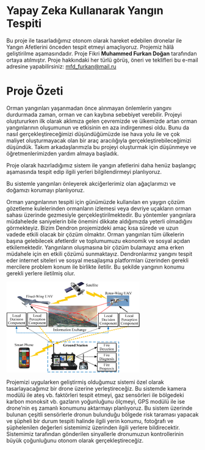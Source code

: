 # Yapay Zeka Kullanarak Yangın Tespiti
Bu proje ile tasarladığımız otonom olarak hareket edebilen dronelar ile Yangın Afetlerini önceden tespit etmeyi amaçlıyoruz. Projemiz hâlâ geliştirilme aşamasındadır. 
Proje Fikri <b>Muhammed Furkan Doğan</b> tarafından ortaya atılmıştır.
Proje hakkındaki her türlü görüş, öneri ve teklifleri bu e-mail adresine yapabilirsiniz: mfd_furkan@mail.ru
  

# Proje Özeti	

Orman yangınları yaşanmadan önce alınmayan önlemlerin yangını durdurmada zaman, orman ve can kaybına sebebiyet verebilir.  Projeyi oluştururken ilk olarak aklımıza gelen çevremizde ve ülkemizde artan orman yangınlarının oluşumunun ve etkisinin en aza indirgenmesi  oldu. Bunu da nasıl gerçekleştireceğimizi düşündüğümüzde ise hava yolu ile ve çok maliyet oluşturmayacak olan bir araç aracılığıyla gerçekleştirebileceğimizi düşündük. Takım arkadaşlarımızla bu projeyi oluşturmak için düşünmeye ve öğretmenlerimizden yardım almaya başladık. 

Proje olarak hazırladığımız sistem ile yangın afetlerini daha henüz başlangıç aşamasında tespit edip ilgili yerleri bilgilendirmeyi planlıyoruz.

Bu sistemle yangınları önleyerek akciğerlerimiz olan ağaçlarımızı ve doğamızı korumayı planlıyoruz.



Orman yangınlarının tespiti için günümüzde kullanılan en yaygın çözüm gözetleme kulelerinden ormanların izlemesi veya devriye uçakların orman sahası üzerinde gezmesiyle gerçekleştirilmektedir. Bu yöntemler yangınlara müdahelede saniyelerin bile önemini dikkate aldığımızda yeterli olmadığını görmekteyiz. Bizim Dendron projemizdeki amaç kısa sürede ve uzun vadede etkili olacak bir çözüm olmaktır. Orman yangınları tüm ülkelerin başına gelebilecek afetlerdir ve toplumumuzu ekonomik ve sosyal açıdan etkilemektedir. Yangınların oluşmasına bir çözüm bulamayız ama erken müdahele için en etkili çözümü sunmaktayız. Dendronlarmız yangını tespit eder internet siteleri ve sosyal mesajlaşma platformları üzerinden gerekli mercilere problem konum ile birlikte iletilir. Bu şekilde yangının konumu gerekli yerlere iletilmiş olur.


<img src="yontemdiagrami.png" width="350" title="Yontem Diagrami">
<br>

Projemizi uygularken geliştirmiş olduğumuz sistemi özel olarak tasarlayacağımız bir drone üzerine yerleştireceğiz. Bu sistemde kamera modülü ile ateş vb. faktörleri tespit etmeyi, gaz sensörleri ile bölgedeki karbon monoksit vb. gazların yoğunluğunu ölçmeyi, GPS modülü ile ise drone’nin eş zamanlı konumunu aktarmayı planlıyoruz. Bu sistem üzerinde bulunan çeşitli sensörlerle dronun bulunduğu bölgede risk taraması yapacak ve şüpheli bir durum tespiti halinde ilgili yerin konumu, fotoğrafı ve şüphelenilen değerleri sistemimiz üzerinden ilgili yerlere bildirecektir. Sistemimiz tarafından gönderilen sinyallerle dronumuzun kontrollerinin büyük çoğunluğunu otonom olarak gerçekleştireceğiz.



